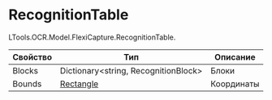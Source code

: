 # RecognitionTable

LTools.OCR.Model.FlexiCapture.RecognitionTable.

| Свойство                | Тип                           | Описание                      |
| ----------------------- | ----------------------------- | ----------------------------- |
| Blocks                  | Dictionary<string, RecognitionBlock> | Блоки                  |
| Bounds                  | [Rectangle](https://learn.microsoft.com/ru-ru/dotnet/api/system.drawing.rectangle?view=net-6.0) | Координаты |



